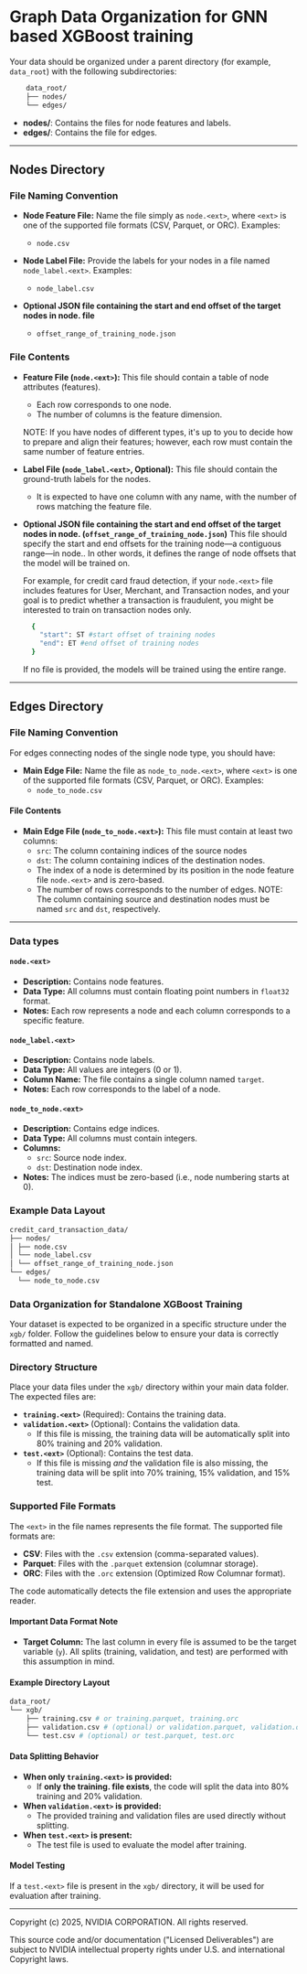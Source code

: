 
# Graph Data Organization for GNN based XGBoost training


Your data should be organized under a parent directory (for example, `data_root`) with the following subdirectories:


```sh
    data_root/
    ├── nodes/
    └── edges/
```




- **nodes/**: Contains the files for node features and labels.
- **edges/**: Contains the file for edges.


---


## Nodes Directory


### File Naming Convention

- **Node Feature File:**
  Name the file simply as `node.<ext>`, where `<ext>` is one of the supported file formats (CSV, Parquet, or ORC).
  Examples:
  - `node.csv`


- **Node Label File:**
  Provide the labels for your nodes in a file named `node_label.<ext>`.
  Examples:
  - `node_label.csv`


- **Optional JSON file containing the start and end offset of the target nodes in node.<ext> file**
  - `offset_range_of_training_node.json`


### File Contents


- **Feature File (`node.<ext>`):**
  This file should contain a table of node attributes (features).
  - Each row corresponds to one node.
  - The number of columns is the feature dimension.


  NOTE: If you have nodes of different types, it's up to you to decide how to prepare and align their features; however, each row must contain the same number of feature entries.




- **Label File (`node_label.<ext>`, Optional):**
  This file should contain the ground-truth labels for the nodes.
  - It is expected to have one column with any name, with the number of rows matching the feature file.




- **Optional JSON file containing the start and end offset of the target nodes in node.<ext> (`offset_range_of_training_node.json`)**
  This file should specify the start and end offsets for the training node—a contiguous range—in node.<ext>. In other words, it defines the range of node offsets that the model will be trained on.


  For example, for credit card fraud detection, if your `node.<ext>` file includes features for User, Merchant, and Transaction nodes, and your goal is to predict whether a transaction is fraudulent, you might be interested to train on transaction nodes only.


  ```sh
    {
      "start": ST #start offset of training nodes
      "end": ET #end offset of training nodes
    }
  ```


  If no file is provided, the models will be trained using the entire range.


---


## Edges Directory


### File Naming Convention

For edges connecting nodes of the single node type, you should have:


- **Main Edge File:**
  Name the file as `node_to_node.<ext>`, where `<ext>` is one of the supported file formats (CSV, Parquet, or ORC).
  Examples:
  - `node_to_node.csv`


#### File Contents


- **Main Edge File (`node_to_node.<ext>`):**
  This file must contain at least two columns:
  - `src`: The column containing indices of the source nodes
  - `dst`: The column containing indices of the destination nodes.
  - The index of a node is determined by its position in the node feature file `node.<ext>` and is zero-based.
  - The number of rows corresponds to the number of edges.
  NOTE: The column containing source and destination nodes must be named `src` and `dst`, respectively.


---


### Data types


#### `node.<ext>`
- **Description:** Contains node features.
- **Data Type:** All columns must contain floating point numbers in `float32` format.
- **Notes:** Each row represents a node and each column corresponds to a specific feature.


#### `node_label.<ext>`
- **Description:** Contains node labels.
- **Data Type:** All values are integers (0 or 1).
- **Column Name:** The file contains a single column named `target`.
- **Notes:** Each row corresponds to the label of a node.


#### `node_to_node.<ext>`
- **Description:** Contains edge indices.
- **Data Type:** All columns must contain integers.
- **Columns:**
  - `src`: Source node index.
  - `dst`: Destination node index.
- **Notes:** The indices must be zero-based (i.e., node numbering starts at 0).




### Example Data Layout


```sh
credit_card_transaction_data/
├── nodes/
│ ├── node.csv
│ └── node_label.csv
│ └── offset_range_of_training_node.json
└── edges/
  └── node_to_node.csv
```




###  Data Organization for Standalone XGBoost Training


Your dataset is expected to be organized in a specific structure under the `xgb/` folder. Follow the guidelines below to ensure your data is correctly formatted and named.


### Directory Structure


Place your data files under the `xgb/` directory within your main data folder. The expected files are:


- **`training.<ext>`** (Required): Contains the training data.
- **`validation.<ext>`** (Optional): Contains the validation data.
  - If this file is missing, the training data will be automatically split into 80% training and 20% validation.
- **`test.<ext>`** (Optional): Contains the test data.
  - If this file is missing *and* the validation file is also missing, the training data will be split into 70% training, 15% validation, and 15% test.


### Supported File Formats


The `<ext>` in the file names represents the file format. The supported file formats are:


- **CSV**: Files with the `.csv` extension (comma-separated values).
- **Parquet**: Files with the `.parquet` extension (columnar storage).
- **ORC**: Files with the `.orc` extension (Optimized Row Columnar format).


The code automatically detects the file extension and uses the appropriate reader.


#### Important Data Format Note


- **Target Column:**
  The last column in every file is assumed to be the target variable (`y`). All splits (training, validation, and test) are performed with this assumption in mind.




#### Example Directory Layout


```sh
data_root/
└── xgb/
    ├── training.csv # or training.parquet, training.orc
    ├── validation.csv # (optional) or validation.parquet, validation.orc
    └── test.csv # (optional) or test.parquet, test.orc
```




#### Data Splitting Behavior


- **When only `training.<ext>` is provided:**
  - If **only the training.<ext> file exists**, the code will split the data into 80% training and 20% validation.
- **When `validation.<ext>` is provided:**
  - The provided training and validation files are used directly without splitting.
- **When `test.<ext>` is present:**
  - The test file is used to evaluate the model after training.


#### Model Testing


If a `test.<ext>` file is present in the `xgb/` directory, it will be used for evaluation after training.


---


Copyright (c) 2025, NVIDIA CORPORATION. All rights reserved.

This source code and/or documentation ("Licensed Deliverables") are
subject to NVIDIA intellectual property rights under U.S. and
international Copyright laws.